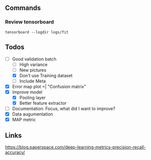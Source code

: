 ## Commands
### Review tensorboard
```
tensorboard --logdir logs/fit
```

## Todos
- [ ] Good validation batch
  - [ ] High variance
  - [ ] New pictures
  - [X] Don't use Training dataset
  - [ ] Include Meta
- [X] Error map plot =| "Confusion matrix"
- [X] Improve model
  - [X] Pooling layer
  - [X] Better feature extractor
- [ ] Documentation: Focus, what did I want to improve? 
- [X] Data augumentation
- [X] MAP metric

## Links
https://blog.paperspace.com/deep-learning-metrics-precision-recall-accuracy/